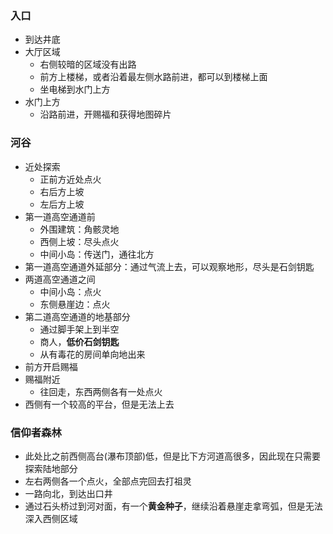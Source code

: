 ### 入口
- 到达井底
- 大厅区域
	- 右侧较暗的区域没有出路
	- 前方上楼梯，或者沿着最左侧水路前进，都可以到楼梯上面
	- 坐电梯到水门上方
- 水门上方
	- 沿路前进，开赐福和获得地图碎片

### 河谷
- 近处探索
	- 正前方近处点火
	- 右后方上坡
	- 左后方上坡
- 第一道高空通道前
	- 外围建筑：角骸灵地
	- 西侧上坡：尽头点火
	- 中间小岛：传送门，通往北方
- 第一道高空通道外延部分：通过气流上去，可以观察地形，尽头是石剑钥匙
- 两道高空通道之间
	- 中间小岛：点火
	- 东侧悬崖边：点火
- 第二道高空通道的地基部分
	- 通过脚手架上到半空
	- 商人，**低价石剑钥匙**
	- 从有毒花的房间单向地出来
- 前方开启赐福
- 赐福附近
	- 往回走，东西两侧各有一处点火
- 西侧有一个较高的平台，但是无法上去

### 信仰者森林
- 此处比之前西侧高台(瀑布顶部)低，但是比下方河道高很多，因此现在只需要探索陆地部分
- 左右两侧各一个点火，全部点完回去打祖灵
- 一路向北，到达出口井
- 通过石头桥过到河对面，有一个**黄金种子**，继续沿着悬崖走拿弯弧，但是无法深入西侧区域
